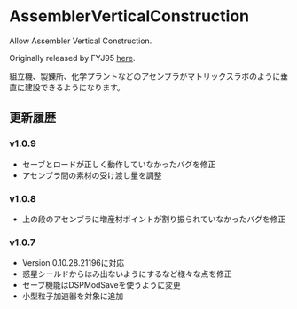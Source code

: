 # AssemblerVerticalConstruction
Allow Assembler Vertical Construction.

Originally released by FYJ95 [here](https://dsp.thunderstore.io/package/57a103a40a4d4d7f/AssemblerVerticalConstruction/).

組立機、製錬所、化学プラントなどのアセンブラがマトリックスラボのように垂直に建設できるようになります。

## 更新履歴

### v1.0.9
- セーブとロードが正しく動作していなかったバグを修正
- アセンブラ間の素材の受け渡し量を調整

### v1.0.8
- 上の段のアセンブラに増産材ポイントが割り振られていなかったバグを修正

### v1.0.7
- Version 0.10.28.21196に対応
- 惑星シールドからはみ出ないようにするなど様々な点を修正
- セーブ機能はDSPModSaveを使うように変更
- 小型粒子加速器を対象に追加
